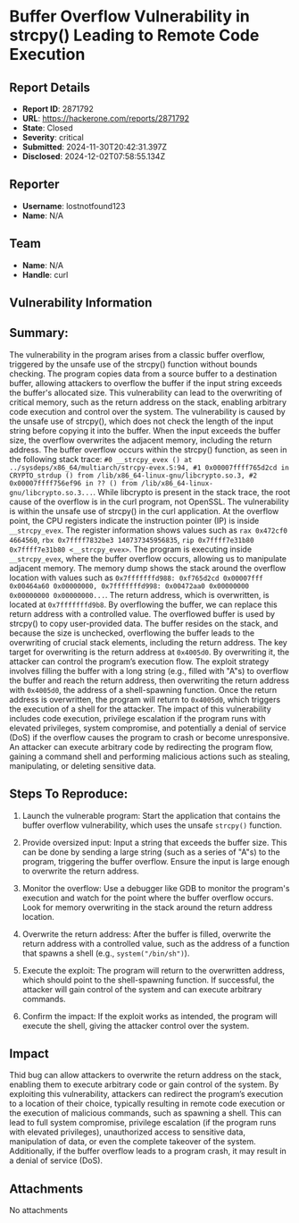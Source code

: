 # Buffer Overflow Vulnerability in strcpy() Leading to Remote Code Execution

## Report Details
- **Report ID**: 2871792
- **URL**: https://hackerone.com/reports/2871792
- **State**: Closed
- **Severity**: critical
- **Submitted**: 2024-11-30T20:42:31.397Z
- **Disclosed**: 2024-12-02T07:58:55.134Z

## Reporter
- **Username**: lostnotfound123
- **Name**: N/A

## Team
- **Name**: N/A
- **Handle**: curl

## Vulnerability Information
## Summary:
The vulnerability in the program arises from a classic buffer overflow, triggered by the unsafe use of the strcpy() function without bounds checking. The program copies data from a source buffer to a destination buffer, allowing attackers to overflow the buffer if the input string exceeds the buffer's allocated size. This vulnerability can lead to the overwriting of critical memory, such as the return address on the stack, enabling arbitrary code execution and control over the system. The vulnerability is caused by the unsafe use of strcpy(), which does not check the length of the input string before copying it into the buffer. When the input exceeds the buffer size, the overflow overwrites the adjacent memory, including the return address. The buffer overflow occurs within the strcpy() function, as seen in the following stack trace: `#0 __strcpy_evex () at ../sysdeps/x86_64/multiarch/strcpy-evex.S:94, #1 0x00007ffff765d2cd in CRYPTO_strdup () from /lib/x86_64-linux-gnu/libcrypto.so.3, #2 0x00007ffff756ef96 in ?? () from /lib/x86_64-linux-gnu/libcrypto.so.3...`. While libcrypto is present in the stack trace, the root cause of the overflow is in the curl program, not OpenSSL. The vulnerability is within the unsafe use of strcpy() in the curl application. At the overflow point, the CPU registers indicate the instruction pointer (IP) is inside `__strcpy_evex`. The register information shows values such as `rax 0x472cf0 4664560`, `rbx 0x7ffff7832be3 140737345956835`, `rip 0x7ffff7e31b80 0x7ffff7e31b80 <__strcpy_evex>`. The program is executing inside `__strcpy_evex`, where the buffer overflow occurs, allowing us to manipulate adjacent memory. The memory dump shows the stack around the overflow location with values such as `0x7fffffffd988: 0xf765d2cd 0x00007fff 0x00464a60 0x00000000, 0x7fffffffd998: 0x00472aa0 0x00000000 0x00000000 0x00000000...`. The return address, which is overwritten, is located at `0x7fffffffd9b8`. By overflowing the buffer, we can replace this return address with a controlled value. The overflowed buffer is used by strcpy() to copy user-provided data. The buffer resides on the stack, and because the size is unchecked, overflowing the buffer leads to the overwriting of crucial stack elements, including the return address. The key target for overwriting is the return address at `0x4005d0`. By overwriting it, the attacker can control the program’s execution flow. The exploit strategy involves filling the buffer with a long string (e.g., filled with "A"s) to overflow the buffer and reach the return address, then overwriting the return address with `0x4005d0`, the address of a shell-spawning function. Once the return address is overwritten, the program will return to `0x4005d0`, which triggers the execution of a shell for the attacker. The impact of this vulnerability includes code execution, privilege escalation if the program runs with elevated privileges, system compromise, and potentially a denial of service (DoS) if the overflow causes the program to crash or become unresponsive. An attacker can execute arbitrary code by redirecting the program flow, gaining a command shell and performing malicious actions such as stealing, manipulating, or deleting sensitive data.

## Steps To Reproduce:

1. Launch the vulnerable program: Start the application that contains the buffer overflow vulnerability, which uses the unsafe `strcpy()` function.
   
2. Provide oversized input: Input a string that exceeds the buffer size. This can be done by sending a large string (such as a series of "A"s) to the program, triggering the buffer overflow. Ensure the input is large enough to overwrite the return address.
   
3. Monitor the overflow: Use a debugger like GDB to monitor the program's execution and watch for the point where the buffer overflow occurs. Look for memory overwriting in the stack around the return address location.
   
4. Overwrite the return address: After the buffer is filled, overwrite the return address with a controlled value, such as the address of a function that spawns a shell (e.g., `system("/bin/sh")`).
   
5. Execute the exploit: The program will return to the overwritten address, which should point to the shell-spawning function. If successful, the attacker will gain control of the system and can execute arbitrary commands.
   
6. Confirm the impact: If the exploit works as intended, the program will execute the shell, giving the attacker control over the system.

## Impact

Thid bug can allow attackers to overwrite the return address on the stack, enabling them to execute arbitrary code or gain control of the system. By exploiting this vulnerability, attackers can redirect the program’s execution to a location of their choice, typically resulting in remote code execution or the execution of malicious commands, such as spawning a shell. This can lead to full system compromise, privilege escalation (if the program runs with elevated privileges), unauthorized access to sensitive data, manipulation of data, or even the complete takeover of the system. Additionally, if the buffer overflow leads to a program crash, it may result in a denial of service (DoS).

## Attachments
No attachments
